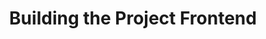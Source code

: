 ---
class: 'video-api'
title: 'Building the Project Frontend'
youtube: '7DGNUk6jsEI'
order: 4
length: 481
---